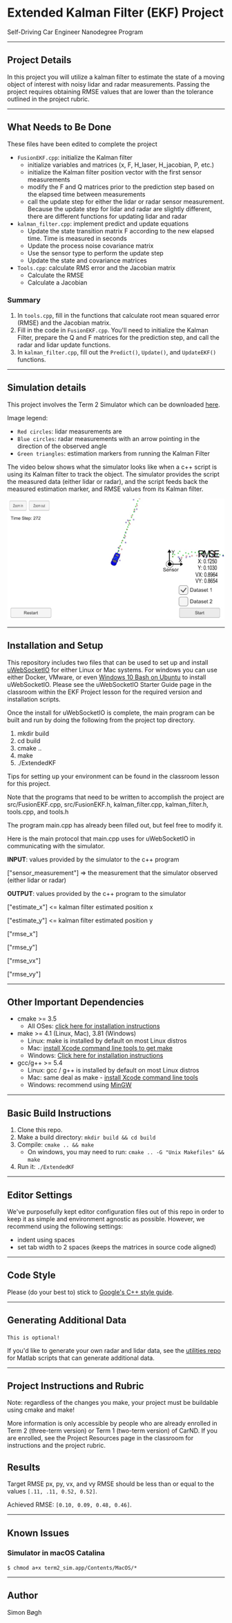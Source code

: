 # Extended Kalman Filter (EKF) Project
Self-Driving Car Engineer Nanodegree Program


---
## Project Details
In this project you will utilize a kalman filter to estimate the state of a moving object of interest with noisy lidar and radar measurements. Passing the project requires obtaining RMSE values that are lower than the tolerance outlined in the project rubric.

---
## What Needs to Be Done
These files have been edited to complete the project
- `FusionEKF.cpp`: initialize the Kalman filter
    - initialize variables and matrices (x, F, H_laser, H_jacobian, P, etc.)
    - initialize the Kalman filter position vector with the first sensor measurements
    - modify the F and Q matrices prior to the prediction step based on the elapsed time between measurements
    - call the update step for either the lidar or radar sensor measurement. Because the update step for lidar and radar are slightly different, there are different functions for updating lidar and radar
- `kalman_filter.cpp`: implement predict and update equations
    - Update the state transition matrix F according to the new elapsed time. Time is measured in seconds
    - Update the process noise covariance matrix
    - Use the sensor type to perform the update step
    - Update the state and covariance matrices
- `Tools.cpp`: calculate RMS error and the Jacobian matrix
    - Calculate the RMSE
    - Calculate a Jacobian

### Summary
1. In `tools.cpp`, fill in the functions that calculate root mean squared error (RMSE) and the Jacobian matrix.
1. Fill in the code in `FusionEKF.cpp`. You'll need to initialize the Kalman Filter, prepare the Q and F matrices for the prediction step, and call the radar and lidar update functions.
1. In `kalman_filter.cpp`, fill out the `Predict()`, `Update()`, and `UpdateEKF()` functions.


---
## Simulation details
This project involves the Term 2 Simulator which can be downloaded [here](https://github.com/udacity/self-driving-car-sim/releases).

Image legend:
- `Red circles`: lidar measurements are
- `Blue circles`: radar measurements with an arrow pointing in the direction of the observed angle
- `Green triangles`: estimation markers from running the Kalman Filter

The video below shows what the simulator looks like when a c++ script is using its Kalman filter to track the object. The simulator provides the script the measured data (either lidar or radar), and the script feeds back the measured estimation marker, and RMSE values from its Kalman filter.

![image](docs/simulation.jpg)


---
## Installation and Setup
This repository includes two files that can be used to set up and install [uWebSocketIO](https://github.com/uWebSockets/uWebSockets) for either Linux or Mac systems. For windows you can use either Docker, VMware, or even [Windows 10 Bash on Ubuntu](https://www.howtogeek.com/249966/how-to-install-and-use-the-linux-bash-shell-on-windows-10/) to install uWebSocketIO. Please see the uWebSocketIO Starter Guide page in the classroom within the EKF Project lesson for the required version and installation scripts.

Once the install for uWebSocketIO is complete, the main program can be built and run by doing the following from the project top directory.

1. mkdir build
2. cd build
3. cmake ..
4. make
5. ./ExtendedKF

Tips for setting up your environment can be found in the classroom lesson for this project.

Note that the programs that need to be written to accomplish the project are src/FusionEKF.cpp, src/FusionEKF.h, kalman_filter.cpp, kalman_filter.h, tools.cpp, and tools.h

The program main.cpp has already been filled out, but feel free to modify it.

Here is the main protocol that main.cpp uses for uWebSocketIO in communicating with the simulator.


**INPUT**: values provided by the simulator to the c++ program

["sensor_measurement"] => the measurement that the simulator observed (either lidar or radar)


**OUTPUT**: values provided by the c++ program to the simulator

["estimate_x"] <= kalman filter estimated position x

["estimate_y"] <= kalman filter estimated position y

["rmse_x"]

["rmse_y"]

["rmse_vx"]

["rmse_vy"]

---
## Other Important Dependencies

* cmake >= 3.5
  * All OSes: [click here for installation instructions](https://cmake.org/install/)
* make >= 4.1 (Linux, Mac), 3.81 (Windows)
  * Linux: make is installed by default on most Linux distros
  * Mac: [install Xcode command line tools to get make](https://developer.apple.com/xcode/features/)
  * Windows: [Click here for installation instructions](http://gnuwin32.sourceforge.net/packages/make.htm)
* gcc/g++ >= 5.4
  * Linux: gcc / g++ is installed by default on most Linux distros
  * Mac: same deal as make - [install Xcode command line tools](https://developer.apple.com/xcode/features/)
  * Windows: recommend using [MinGW](http://www.mingw.org/)

---
## Basic Build Instructions

1. Clone this repo.
2. Make a build directory: `mkdir build && cd build`
3. Compile: `cmake .. && make`
   * On windows, you may need to run: `cmake .. -G "Unix Makefiles" && make`
4. Run it: `./ExtendedKF `

---
## Editor Settings

We've purposefully kept editor configuration files out of this repo in order to
keep it as simple and environment agnostic as possible. However, we recommend
using the following settings:

* indent using spaces
* set tab width to 2 spaces (keeps the matrices in source code aligned)

---
## Code Style

Please (do your best to) stick to [Google's C++ style guide](https://google.github.io/styleguide/cppguide.html).

---
## Generating Additional Data

`This is optional!`

If you'd like to generate your own radar and lidar data, see the
[utilities repo](https://github.com/udacity/CarND-Mercedes-SF-Utilities) for
Matlab scripts that can generate additional data.

---
## Project Instructions and Rubric

Note: regardless of the changes you make, your project must be buildable using
cmake and make!

More information is only accessible by people who are already enrolled in Term 2 (three-term version) or Term 1 (two-term version)
of CarND. If you are enrolled, see the Project Resources page in the classroom
for instructions and the project rubric.

## Results
Target RMSE
px, py, vx, and vy RMSE should be less than or equal to the values `[.11, .11, 0.52, 0.52]`.

Achieved RMSE: `[0.10, 0.09, 0.48, 0.46]`.

---
## Known Issues

### Simulator in macOS Catalina

```
$ chmod a+x term2_sim.app/Contents/MacOS/*
```


---
## Author
Simon Bøgh